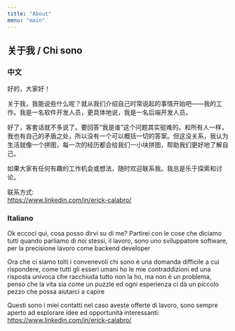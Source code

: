 ```yaml
---
title: "About"
menu: "main"
---
```


## 关于我 / Chi sono

### 中文
好的，大家好！

关于我，我能说些什么呢？就从我们介绍自己时常说起的事情开始吧——我的工作。我是一名软件开发人员，更具体地说，我是一名后端开发人员。

好了，客套话就不多说了。要回答“我是谁”这个问题其实挺难的。和所有人一样，我也有自己的矛盾之处，所以没有一个可以概括一切的答案。但这没关系，我认为生活就像一个拼图，每一次的经历都会给我们一小块拼图，帮助我们更好地了解自己。

如果大家有任何有趣的工作机会或想法，随时欢迎联系我。我总是乐于探索和讨论。

联系方式:  
https://www.linkedin.com/in/erick-calabro/


### Italiano  
Ok eccoci qui, cosa posso dirvi su di me? Partirei con le cose che diciamo tutti quando parliamo di noi stessi, il lavoro, sono uno sviluppatore software, per la precisione lavoro come backend developer

Ora che ci siamo tolti i convenevoli chi sono è una domanda difficile a cui rispondere, come tutti gli esseri umani ho le mie contraddizioni ed una risposta univoca che racchiuda tutto non la ho, ma non è un problema, penso che la vita sia come un puzzle ed ogni esperienza ci dà un piccolo pezzo che possa aiutarci a capire



Questi sono i miei contatti nel caso aveste offerte di lavoro, sono sempre aperto ad esplorare idee ed opportunità interessanti:  
https://www.linkedin.com/in/erick-calabro/